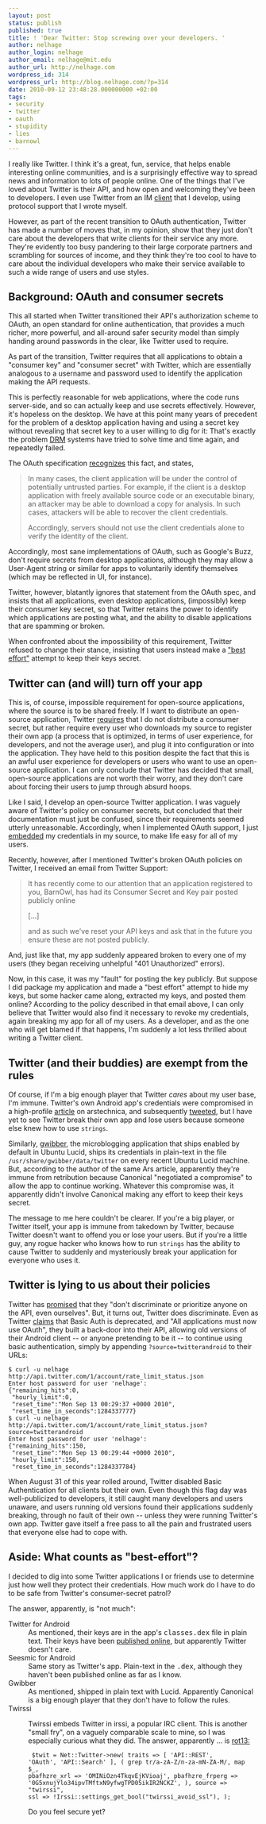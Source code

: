 ```yaml
---
layout: post
status: publish
published: true
title: ! 'Dear Twitter: Stop screwing over your developers. '
author: nelhage
author_login: nelhage
author_email: nelhage@mit.edu
author_url: http://nelhage.com
wordpress_id: 314
wordpress_url: http://blog.nelhage.com/?p=314
date: 2010-09-12 23:48:28.000000000 +02:00
tags:
- security
- twitter
- oauth
- stupidity
- lies
- barnowl
---
```

I really like Twitter. I think it's a great, fun, service, that helps
enable interesting online communities, and is a surprisingly effective
way to spread news and information to lots of people online. One of
the things that I've loved about Twitter is their API, and how open
and welcoming they've been to developers. I even use Twitter from an
IM [client][barnowl] that I develop, using protocol support that I
wrote myself.

[barnowl]: http://barnowl.mit.edu

However, as part of the recent transition to OAuth authentication,
Twitter has made a number of moves that, in my opinion, show that they
just don't care about the developers that write clients for their
service any more. They're evidently too busy pandering to their large
corporate partners and scrambling for sources of income, and they
think they're too cool to have to care about the individual developers
who make their service available to such a wide range of users and use
styles.

Background: OAuth and consumer secrets
--------------------------------------

This all started when Twitter transitioned their API's authorization
scheme to OAuth, an open standard for online authentication, that
provides a much richer, more powerful, and all-around safer security
model than simply handing around passwords in the clear, like Twitter
used to require.

As part of the transition, Twitter requires that all applications to
obtain a "consumer key" and "consumer secret" with Twitter, which are
essentially analogous to a username and password used to identify the
application making the API requests.

This is perfectly reasonable for web applications, where the code runs
server-side, and so can actually keep and use secrets
effectively. However, it's hopeless on the desktop. We have at this
point many years of precedent for the problem of a desktop application
having and using a secret key without revealing that secret key to a
user willing to dig for it: That's exactly the problem [DRM][drm]
systems have tried to solve time and time again, and repeatedly
failed.

The OAuth specification [recognizes][oauth-consumer] this fact, and states,

> In many cases, the client application will be under the control of
> potentially untrusted parties.  For example, if the client is a
> desktop application with freely available source code or an
> executable binary, an attacker may be able to download a copy for
> analysis.  In such cases, attackers will be able to recover the
> client credentials.
> 
> Accordingly, servers should not use the client credentials alone to
> verify the identity of the client.
   
Accordingly, most sane implementations of OAuth, such as Google's
Buzz, don't require secrets from desktop applications, although they
may allow a User-Agent string or similar for apps to voluntarily
identify themselves (which may be reflected in UI, for instance).

Twitter, however, blatantly ignores that statement from the OAuth
spec, and insists that all applications, even desktop applications,
(impossibly) keep their consumer key secret, so that Twitter retains
the power to identify which applications are posting what, and the
ability to disable applications that are spamming or broken.

When confronted about the impossibility of this requirement, Twitter
refused to change their stance, insisting that users instead make a
["best effort"][twitter-ml] attempt to keep their keys secret.

Twitter can (and will) turn off your app
----------------------------------------

This is, of course, impossible requirement for open-source
applications, where the source is to be shared freely. If I want to
distribute an open-source application, Twitter [requires][twitter-oss]
that I do not distribute a consumer secret, but rather require every
user who downloads my source to register their own app (a process that
is optimized, in terms of user experience, for developers, and not the
average user), and plug it into configuration or into the
application. They have held to this position despite the fact that
this is an awful user experience for developers or users who want to
use an open-source application. I can only conclude that Twitter has
decided that small, open-source applications are not worth their
worry, and they don't care about forcing their users to jump through
absurd hoops.

Like I said, I develop an open-source Twitter application. I was
vaguely aware of Twitter's policy on consumer secrets, but concluded
that their documentation must just be confused, since their
requirements seemed utterly unreasonable. Accordingly, when I
implemented OAuth support, I just [embedded][barnowl-key] my
credentials in my source, to make life easy for all of my users.

Recently, however, after I mentioned Twitter's broken OAuth policies
on Twitter, I received an email from Twitter Support:

> It has recently come to our attention that an application registered to you,
> BarnOwl, has had its Consumer Secret and Key pair posted publicly online
>
> […]
>
> and as such we've reset your API keys and ask that in the future you ensure
> these are not posted publicly.

And, just like that, my app suddenly appeared broken to every one of my users
(they began receiving unhelpful "401 Unauthorized" errors).

Now, in this case, it was my "fault" for posting the key publicly. But
suppose I did package my application and made a "best effort" attempt
to hide my keys, but some hacker came along, extracted my keys, and
posted them online? According to the policy described in that email
above, I can only believe that Twitter would also find it necessary to
revoke my credentials, again breaking my app for all of my users. As a
developer, and as the one who will get blamed if that happens, I'm
suddenly a lot less thrilled about writing a Twitter client.

Twitter (and their buddies) are exempt from the rules
-----------------------------------------------------

Of course, if I'm a big enough player that Twitter *cares* about my
user base, I'm immune. Twitter's own Android app's credentials were
compromised in a high-profile [article][ars] on arstechnica, and
subsequently
[tweeted](http://twitter.com/artanis00/status/22866583578), but I have
yet to see Twitter break their own app and lose users because someone
else knew how to use `strings`.

Similarly, [gwibber][gwibber], the microblogging application that
ships enabled by default in Ubuntu Lucid, ships its credentials in
plain-text in the file `/usr/share/gwibber/data/twitter` on every
recent Ubuntu Lucid machine. But, according to the author of the same
Ars article, apparently they're immune from retribution because
Canonical "negotiated a compromise" to allow the app to continue
working. Whatever this compromise was, it apparently didn't involve
Canonical making any effort to keep their keys secret.

The message to me here couldn't be clearer. If you're a big player, or
Twitter itself, your app is immune from takedown by Twitter, because
Twitter doesn't want to offend you or lose your users. But if you're a
little guy, any rogue hacker who knows how to run `strings` has the
ability to cause Twitter to suddenly and mysteriously break your
application for everyone who uses it.

Twitter is lying to us about their policies
-------------------------------------------

Twitter has [promised][ratelimit] that they "don't discriminate or
prioritize anyone on the API, even ourselves". But, it turns out,
Twitter does discriminate. Even as Twitter
[claims](http://dev.twitter.com/announcements) that Basic Auth is
deprecated, and "All applications must now use OAuth", they built a
back-door into their API, allowing old versions of their Android
client -- or anyone pretending to be it -- to continue using basic
authentication, simply by appending `?source=twitterandroid` to their
URLs:

    $ curl -u nelhage http://api.twitter.com/1/account/rate_limit_status.json
    Enter host password for user 'nelhage':
    {"remaining_hits":0,
     "hourly_limit":0,
     "reset_time":"Mon Sep 13 00:29:37 +0000 2010",
     "reset_time_in_seconds":1284337777}
    $ curl -u nelhage http://api.twitter.com/1/account/rate_limit_status.json?source=twitterandroid
    Enter host password for user 'nelhage':
    {"remaining_hits":150,
     "reset_time":"Mon Sep 13 00:29:44 +0000 2010",
     "hourly_limit":150,
     "reset_time_in_seconds":1284337784}

When August 31 of this year rolled around, Twitter disabled Basic
Authentication for all clients but their own. Even though this flag
day was well-publicized to developers, it still caught many developers
and users unaware, and users running old versions found their
applications suddenly breaking, through no fault of their own --
unless they were running Twitter's own app. Twitter gave itself a free
pass to all the pain and frustrated users that everyone else had to
cope with.

Aside: What counts as "best-effort"?
------------------------------------

I decided to dig into some Twitter applications I or friends use to
determine just how well they protect their credentials. How much work
do I have to do to be safe from Twitter's consumer-secret patrol?

The answer, apparently, is "not much":

<dl>
 <dt>Twitter for Android</dt>

 <dd>As mentioned, their keys are in the app's <tt>classes.dex</tt>
 file in plain text. Their keys have been <a
 href="http://twitter.com/artanis00/status/22866583578">published
 online</a>, but apparently Twitter doesn't care.</dd>

 <dt>Seesmic for Android</dt>

 <dd>Same story as Twitter's app. Plain-text in the <tt>.dex</tt>,
 although they haven't been published online as far as I know. </dd>

 <dt>Gwibber</dt> <dd>As mentioned, shipped in plain text with
 Lucid. Apparently Canonical is a big enough player that they don't
 have to follow the rules.</dd>

 <dt>Twirssi</dt>

 <dd><p>Twirssi embeds Twitter in irssi, a popular IRC client. This is another
 "small fry", on a vaguely comparable scale to mine, so I was especially curious
 what they did. The answer, apparently ... is <a href="http://github.com/zigdon/twirssi/blob/master/twirssi.pl#L544">rot13:</a></p>

 <code><pre>
 $twit = Net::Twitter->new(
     traits => [ 'API::REST', 'OAuth', 'API::Search' ],
     ( grep tr/a-zA-Z/n-za-mN-ZA-M/, map $_,
       pbafhzre_xrl => 'OMINiOzn4TkqvEjKVioaj',
       pbafhzre_frperg => '0G5xnujYlo34ipvTMftxN9yfwgTPD05ikIR2NCKZ',
     ),
     source => "twirssi",
     ssl    => !Irssi::settings_get_bool("twirssi_avoid_ssl"),
 );
 </code></pre>

 <p>Do you feel secure yet?</p></dd>
</dl>


[oauth]: http://oauth.net/
[oauth-consumer]: http://tools.ietf.org/html/rfc5849#page-30
[twitter-ml]: http://groups.google.com/group/twitter-development-talk/msg/965d471cb39fac6d
[twitter-oauth]: http://dev.twitter.com/pages/basic_to_oauth
[twitter-oss]: http://groups.google.com/group/twitter-development-talk/browse_thread/thread/c16c72e691c77312?pli=1
[twirssi]: http://github.com/zigdon/twirssi/blob/master/twirssi.pl#L529
[ars]: http://arstechnica.com/security/guides/2010/09/twitter-a-case-study-on-how-to-do-oauth-wrong.ars
[unwarranted]: http://benlog.com/articles/2010/09/02/an-unwarranted-bashing-of-twitters-oauth/
[defending]: http://benlog.com/articles/2010/09/07/defending-against-your-own-stupidity/
[ratelimit]: http://dev.twitter.com/pages/rate_limiting_faq#who
[drm]: http://en.wikipedia.org/wiki/Digital_rights_management
[barnowl-key]: http://github.com/barnowl/barnowl/blob/1eafdfaa641575186dfaf8f9310b6105b08f8d92/lib/BarnOwl/Module/Twitter/Handle.pm#L33
[gwibber]: http://gwibber.com/
[android-key]: http://twitter.com/artanis00/status/22866583578

